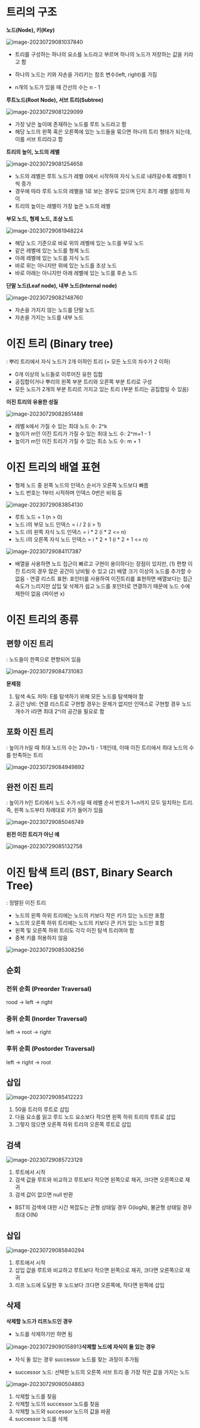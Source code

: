 # 트리의 구조

**노드(Node), 키(Key)**

![image-20230729081037840](C:\Users\lyj00\AppData\Roaming\Typora\typora-user-images\image-20230729081037840.png)

- 트리를 구성하는 하나의 요소를 노드라고 부르며 하나의 노드가 저장하는 값을 키라고 함

- 하나의 노드는 키와 자손을 가리키는 참조 변수(left, right)를 가짐
- n개의 노드가 있을 때 간선의 수는 n - 1



**루트노드(Root Node), 서브 트리(Subtree)**

![image-20230729081229099](C:\Users\lyj00\AppData\Roaming\Typora\typora-user-images\image-20230729081229099.png)

- 가장 낮은 높이에 존재하는 노드를 루트 노드라고 함
- 해당 노드의 왼쪽 혹은 오른쪽에 있는 노드들을 묶으면 하나의 트리 형태가 되는데, 이를 서브 트리라고 함



**트리의 높이, 노드의 레벨**

![image-20230729081254658](C:\Users\lyj00\AppData\Roaming\Typora\typora-user-images\image-20230729081254658.png)

- 노드의 레벨은 루트 노드가 레벨 0에서 시작하여 자식 노드로 내려갈수록 레벨이 1씩 증가
- 경우에 따라 루트 노드의 레벨을 1로 보는 경우도 있으며 단지 초기 레벨 설정의 차이
- 트리의 높이는 레벨이 가장 높은 노드의 레벨 



**부모 노드, 형제 노드, 조상 노드**

![image-20230729081948224](C:\Users\lyj00\AppData\Roaming\Typora\typora-user-images\image-20230729081948224.png)

- 해당 노드 기준으로 바로 위의 레벨에 있는 노드를 부모 노드
- 같은 레벨에 있는 노드를 형제 노드
- 아래 레벨에 있는 노드를 자식 노드
- 바로 위는 아니지만 위에 있는 노드를 조상 노드
- 바로 아래는 아니지만 아래 레벨에 있는 노드를 후손 노드



**단말 노드(Leaf node), 내부 노드(Internal node)**

![image-20230729082148760](C:\Users\lyj00\AppData\Roaming\Typora\typora-user-images\image-20230729082148760.png)

- 자손을 가지지 않는 노드를 단말 노드
- 자손을 가지는 노드를 내부 노드



# 이진 트리 (Binary tree)

: 뿌리 트리에서 자식 노드가 2개 이하인 트리 (= 모든 노드의 차수가 2 이하)

- 0개 이상의 노드들로 이루어진 유한 집합
- 공집합이거나 뿌리의 왼쪽 부분 트리와 오른쪽 부분 트리로 구성
- 모든 노드가 2개의 부분 트리르 가지고 있는 트리 (부분 트리는 공집합일 수 있음)



**이진 트리의 유용한 성질**

![image-20230729082851488](C:\Users\lyj00\AppData\Roaming\Typora\typora-user-images\image-20230729082851488.png)

- 레벨 k에서 가질 수 있는 최대 노드 수: 2^k
- 높이가 m인 이진 트리가 가질  수 있는 최대 노드 수: 2^m+1 - 1
- 높이가 m인 이진 트리가 가질 수 있는 최소 노드 수: m + 1



# 이진 트리의 배열 표현

- 형제 노드 중 왼쪽 노드의 인덱스 순서가 오른쪽 노드보다 빠름
- 노드 번호는 1부터 시적하며 인덱스 0번은 비워 둠



![image-20230729083854130](C:\Users\lyj00\AppData\Roaming\Typora\typora-user-images\image-20230729083854130.png)

- 루트 노드 = 1 (n > 0)
- 노드 i의 부모 노드 인덱스 = i / 2 (i > 1)
- 노드 i의 왼쪽 자식 노드 인덱스 = i * 2 (i * 2 <= n)
- 노드 i의 오른쪽 자식 노드 인덱스 = i * 2 + 1 (i * 2 + 1 <= n)

![image-20230729084117387](C:\Users\lyj00\AppData\Roaming\Typora\typora-user-images\image-20230729084117387.png)

- 배열을 사용하면 노드 접근이 빠르고 구현이 용이하다는 장점이 있지만, (1) 편향 이진 트리의 경우 많은 공간이 낭비될 수 있고 (2) 배열 크기 이상의 노드를 추가할 수 없음
  		- 연결 리스트 표현: 포인터를 사용하여 이진트리를 표현하면 배열보다는 접근 속도가 느리지만 삽입 및 삭제가 쉽고 노드를 포인터로 연결하기 때문에 노드 수에 제한이 없음 (파이썬 x)



# 이진 트리의 종류

## 편향 이진 트리

: 노드들이 한쪽으로 편향되어 있음

![image-20230729084731083](C:\Users\lyj00\AppData\Roaming\Typora\typora-user-images\image-20230729084731083.png)

**문제점**

1. 탐색 속도 저하: E를 탐색하기 위해 모든 노드를 탐색해야 함
2. 공간 낭비: 연결 리스트로 구현할 경우는 문제가 없지만 인덱스로 구현할 경우 노드 개수가 i라면 최대 2^i의 공간을 필요로 함



## 포화 이진 트리

: 높이가 h일 때 최대 노드의 수는 2(h+1) - 1개인데, 이때 이진 트리에서 최대 노드의 수를 만족하는 트리

![image-20230729084949892](C:\Users\lyj00\AppData\Roaming\Typora\typora-user-images\image-20230729084949892.png)



## 완전 이진 트리

: 높이가 h인 트리에서 노드 수가 n일 때 레벨 순서 번호가 1~n까지 모두 일치하는 트리. 즉, 왼쪽 노드부터 차례대로 키가 들어가 있음

![image-20230729085046749](C:\Users\lyj00\AppData\Roaming\Typora\typora-user-images\image-20230729085046749.png)



**왼전 이진 트리가 아닌 예**

![image-20230729085132758](C:\Users\lyj00\AppData\Roaming\Typora\typora-user-images\image-20230729085132758.png)



# 이진 탐색 트리 (BST, Binary Search Tree)

: 정렬된 이진 트리

- 노드의 왼쪽 하위 트리에는 노드의 키보다 작은 키가 있는 노드만 포함
- 노드의 오른쪽 하위 트리에는 노드의 키보다 큰 키가 있는 노드만 포함
- 왼쪽 및 오른쪽 하위 트리도 각각 이진 탐색 트리여야 함
- 중복 키를 허용하지 않음

![image-20230729085308256](C:\Users\lyj00\AppData\Roaming\Typora\typora-user-images\image-20230729085308256.png)

## 순회

### 전위 순회 (Preorder Traversal)

rood -> left -> right



### 중위 순회 (Inorder Traversal)

left -> root -> right



### 후위 순회 (Postorder Traversal)

left -> right -> root





## 삽입

![image-20230729085412223](C:\Users\lyj00\AppData\Roaming\Typora\typora-user-images\image-20230729085412223.png)

1. 50을 트리의 루트로 삽입
2. 다음 요소를 읽고 루드 노드 요소보다 작으면 왼쪽 하위 트리의 루트로 삽입
3. 그렇지 않으면 오른쪽 하위 트리의 오른쪽 루트로 삽입



## 검색

![image-20230729085723129](C:\Users\lyj00\AppData\Roaming\Typora\typora-user-images\image-20230729085723129.png)

1. 루트에서 시작
2. 검색 값을 루트와 비교하고 루트보다 작으면 왼쪽으로 재귀, 크다면 오른쪽으로 재귀
3. 검색 값이 없으면 null 반환

- BST의 검색에 대한 시간 복잡도는 균형 상태일 경우 O(logN), 불균형 상태일 경우 최대 O(N)



## 삽입

![image-20230729085840294](C:\Users\lyj00\AppData\Roaming\Typora\typora-user-images\image-20230729085840294.png)

1. 루트에서 시작
2. 삽입 값을 루트와 비교하고 루트보다 작으면 왼쪽으로 재귀, 크다면 오른쪽으로 재귀
3. 리프 노드에 도달한 후 노드보다 크다면 오른쪽에, 작다면 왼쪽에 삽입



## 삭제

**삭제할 노드가 리프노드인 경우**

- 노드를 삭제하기만 하면 됨

![image-20230729090158913](C:\Users\lyj00\AppData\Roaming\Typora\typora-user-images\image-20230729090158913.png)**삭제할 노드에 자식이 둘 있는 경우**

- 자식 둘 있는 경우 successor 노드를 찾는 과정이 추가됨

- successor 노드: 선택한 노드의 오른쪽 서브 트리 중 가장 작은 값을 가지는 노드

![image-20230729090504863](C:\Users\lyj00\AppData\Roaming\Typora\typora-user-images\image-20230729090504863.png)

1. 삭제할 노드를 찾음
2. 삭제할 노드의 successor 노드를 찾음
3. 삭제할 노드와 successor 노드의 값을 바꿈
4. successor 노드를 삭제